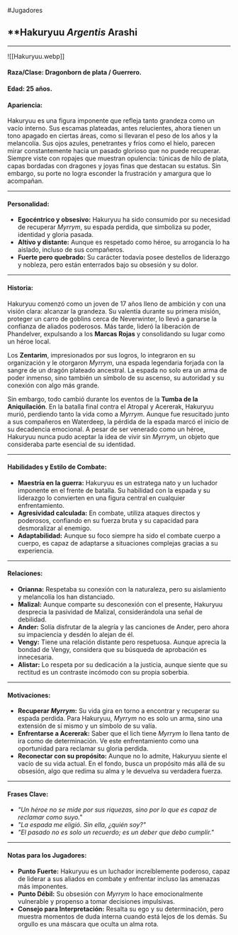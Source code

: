 #Jugadores
## **Hakuryuu *Argentis* Arashi

---
![[Hakuryuu.webp]]
#### **Raza/Clase:** Dragonborn de plata / Guerrero.

#### **Edad:** 25 años.

#### **Apariencia:**

Hakuryuu es una figura imponente que refleja tanto grandeza como un vacío interno. Sus escamas plateadas, antes relucientes, ahora tienen un tono apagado en ciertas áreas, como si llevaran el peso de los años y la melancolía. Sus ojos azules, penetrantes y fríos como el hielo, parecen mirar constantemente hacia un pasado glorioso que no puede recuperar. Siempre viste con ropajes que muestran opulencia: túnicas de hilo de plata, capas bordadas con dragones y joyas finas que destacan su estatus. Sin embargo, su porte no logra esconder la frustración y amargura que lo acompañan.

---

#### **Personalidad:**

- **Egocéntrico y obsesivo:** Hakuryuu ha sido consumido por su necesidad de recuperar _Myrrym_, su espada perdida, que simboliza su poder, identidad y gloria pasada.
- **Altivo y distante:** Aunque es respetado como héroe, su arrogancia lo ha aislado, incluso de sus compañeros.
- **Fuerte pero quebrado:** Su carácter todavía posee destellos de liderazgo y nobleza, pero están enterrados bajo su obsesión y su dolor.

---

#### **Historia:**

Hakuryuu comenzó como un joven de 17 años lleno de ambición y con una visión clara: alcanzar la grandeza. Su valentía durante su primera misión, proteger un carro de goblins cerca de Neverwinter, lo llevó a ganarse la confianza de aliados poderosos. Más tarde, lideró la liberación de Phandelver, expulsando a los **Marcas Rojas** y consolidando su lugar como un héroe local.

Los **Zentarim**, impresionados por sus logros, lo integraron en su organización y le otorgaron _Myrrym_, una espada legendaria forjada con la sangre de un dragón plateado ancestral. La espada no solo era un arma de poder inmenso, sino también un símbolo de su ascenso, su autoridad y su conexión con algo más grande.

Sin embargo, todo cambió durante los eventos de la **Tumba de la Aniquilación**. En la batalla final contra el Atropal y Acererak, Hakuryuu murió, perdiendo tanto la vida como a _Myrrym_. Aunque fue resucitado junto a sus compañeros en Waterdeep, la pérdida de la espada marcó el inicio de su decadencia emocional. A pesar de ser venerado como un héroe, Hakuryuu nunca pudo aceptar la idea de vivir sin _Myrrym_, un objeto que consideraba parte esencial de su identidad.

---

#### **Habilidades y Estilo de Combate:**

- **Maestría en la guerra:** Hakuryuu es un estratega nato y un luchador imponente en el frente de batalla. Su habilidad con la espada y su liderazgo lo convierten en una figura central en cualquier enfrentamiento.
- **Agresividad calculada:** En combate, utiliza ataques directos y poderosos, confiando en su fuerza bruta y su capacidad para desmoralizar al enemigo.
- **Adaptabilidad:** Aunque su foco siempre ha sido el combate cuerpo a cuerpo, es capaz de adaptarse a situaciones complejas gracias a su experiencia.

---

#### **Relaciones:**

- **Orianna:** Respetaba su conexión con la naturaleza, pero su aislamiento y melancolía los han distanciado.
- **Malizal:** Aunque comparte su desconexión con el presente, Hakuryuu desprecia la pasividad de Malizal, considerándola una señal de debilidad.
- **Ander:** Solía disfrutar de la alegría y las canciones de Ander, pero ahora su impaciencia y desdén lo alejan de él.
- **Vengy:** Tiene una relación distante pero respetuosa. Aunque aprecia la bondad de Vengy, considera que su búsqueda de aprobación es innecesaria.
- **Alistar:** Lo respeta por su dedicación a la justicia, aunque siente que su rectitud es un contraste incómodo con su propia soberbia.

---

#### **Motivaciones:**

- **Recuperar _Myrrym_:** Su vida gira en torno a encontrar y recuperar su espada perdida. Para Hakuryuu, _Myrrym_ no es solo un arma, sino una extensión de sí mismo y un símbolo de su valía.
- **Enfrentarse a Acererak:** Saber que el lich tiene _Myrrym_ lo llena tanto de ira como de determinación. Ve este enfrentamiento como una oportunidad para reclamar su gloria perdida.
- **Reconectar con su propósito:** Aunque no lo admite, Hakuryuu siente el vacío de su vida actual. En el fondo, busca un propósito más allá de su obsesión, algo que redima su alma y le devuelva su verdadera fuerza.

---

#### **Frases Clave:**

- _"Un héroe no se mide por sus riquezas, sino por lo que es capaz de reclamar como suyo."_
- _"La espada me eligió. Sin ella, ¿quién soy?"_
- _"El pasado no es solo un recuerdo; es un deber que debo cumplir."_

---

#### **Notas para los Jugadores:**

- **Punto Fuerte:** Hakuryuu es un luchador increíblemente poderoso, capaz de liderar a sus aliados en combate y enfrentar incluso las amenazas más imponentes.
- **Punto Débil:** Su obsesión con _Myrrym_ lo hace emocionalmente vulnerable y propenso a tomar decisiones impulsivas.
- **Consejo para Interpretación:** Resalta su ego y su determinación, pero muestra momentos de duda interna cuando está lejos de los demás. Su orgullo es una máscara que oculta un alma rota.